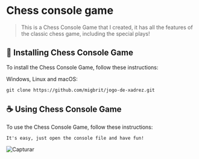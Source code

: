# Chess console game

> This is a Chess Console Game that I created, it has all the features of the classic chess game, including the special plays!

## 🚀 Installing Chess Console Game

To install the Chess Console Game, follow these instructions:

Windows, Linux and macOS:
```
git clone https://github.com/migbrit/jogo-de-xadrez.git

```

## ☕ Using Chess Console Game

To use the Chess Console Game, follow these instructions:

```
It's easy, just open the console file and have fun!
```

![Capturar](https://user-images.githubusercontent.com/83079059/198452020-718dabaf-3341-4f41-a2a7-5a994983cedc.PNG)


